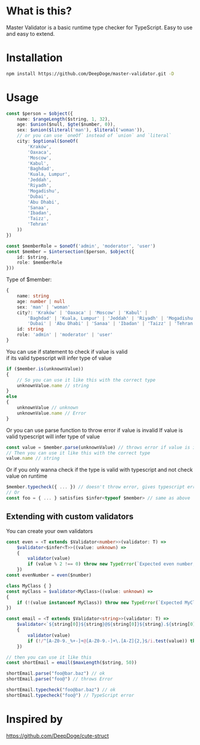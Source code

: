 # What is this?
Master Validator is a basic runtime type checker for TypeScript.
Easy to use and easy to extend.

# Installation
```bash
npm install https://github.com/DeepDoge/master-validator.git -D
```

# Usage
```ts
const $person = $object({
    name: $rangeLength($string, 1, 32),
    age: $union($null, $gte($number, 0)),
    sex: $union($literal('man'), $literal('woman')),
    // or you can use `oneOf` instead of `union` and `literal`
    city: $optional($oneOf(
        'Kraków',
        'Oaxaca',
        'Moscow',
        'Kabul',
        'Baghdad',
        'Kuala, Lumpur',
        'Jeddah',
        'Riyadh',
        'Mogadishu',
        'Dubai',
        'Abu Dhabi',
        'Sanaa',
        'Ibadan',
        'Taizz',
        'Tehran'
    ))
})

const $memberRole = $oneOf('admin', 'moderator', 'user')
const $member = $intersection($person, $object({
    id: $string,
    role: $memberRole
}))
```
Type of $member:
```ts
{
    name: string
    age: number | null
    sex: 'man' | 'woman'
    city?: 'Kraków' | 'Oaxaca' | 'Moscow' | 'Kabul' | 
        'Baghdad' | 'Kuala, Lumpur' | 'Jeddah' | 'Riyadh' | 'Mogadishu' | 
        'Dubai' | 'Abu Dhabi' | 'Sanaa' | 'Ibadan' | 'Taizz' | 'Tehran' | null | undefined
    id: string
    role: 'admin' | 'moderator' | 'user'
}
```

You can use if statement to check if value is valid<br/>
if its valid typescript will infer type of value
```ts
if ($member.is(unknownValue)) 
{
    // So you can use it like this with the correct type
    unknownValue.name // string
}
else
{
    unknownValue // unknown
    unknownValue.name // Error
}
```

Or you can use parse function to throw error if value is invalid
If value is valid typescript will infer type of value
```ts
const value = $member.parse(unknownValue) // throws error if value is invalid
// Then you can use it like this with the correct type
value.name // string 
```

Or if you only wanna check if the type is valid with typescript and not check value on runtime
```ts
$member.typecheck({ ... }) // doesn't throw error, gives typescript error if type is invalid
// Or
const foo = { ... } satisfies $infer<typeof $member> // same as above
```

## Extending with custom validators
You can create your own validators
```ts
const even = <T extends $Validator<number>>(validator: T) =>
    $validator<$infer<T>>((value: unknown) =>
    {
        validator(value)
        if (value % 2 !== 0) throw new TypeError(`Expected even number, got ${value}`)
    })
const evenNumber = even($number)

class MyClass { }
const myClass = $validator<MyClass>((value: unknown) => 
{
    if (!(value instanceof MyClass)) throw new TypeError(`Expected MyClass, got ${value}`)
})

const email = <T extends $Validator<string>>(validator: T) =>
    $validator<`${string[0]}${string}@${string[0]}${string}.${string[0]}${string}`>((value: unknown) =>
    {
        validator(value)
        if (!/^[A-Z0-9._%+-]+@[A-Z0-9.-]+\.[A-Z]{2,}$/i.test(value)) throw new TypeError(`Expected email, got ${value}`)
    })

// then you can use it like this
const shortEmail = email($maxLength($string, 50))

shortEmail.parse("foo@bar.baz") // ok
shortEmail.parse("foo@") // throws Error

shortEmail.typecheck("foo@bar.baz") // ok
shortEmail.typecheck("foo@") // TypeScript error
```

# Inspired by
https://github.com/DeepDoge/cute-struct